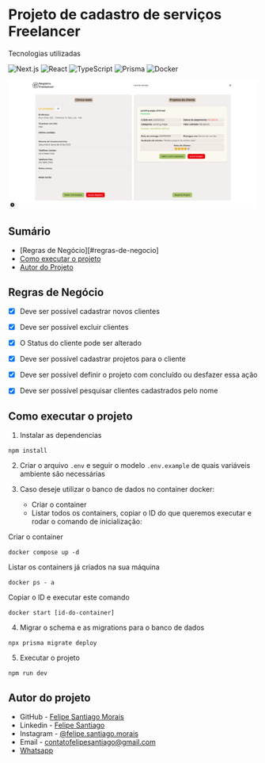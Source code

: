 # Projeto de cadastro de serviços Freelancer

Tecnologias utilizadas

![Next.js](https://img.shields.io/badge/Next.js-000000?style=for-the-badge&logo=next.js&logoColor=white)
![React](https://img.shields.io/badge/React-20232A?style=for-the-badge&logo=react&logoColor=61DAFB)
![TypeScript](https://img.shields.io/badge/TypeScript-3178C6?style=for-the-badge&logo=typescript&logoColor=white)
![Prisma](https://img.shields.io/badge/Prisma-2D3748?style=for-the-badge&logo=prisma&logoColor=white)
![Docker](https://img.shields.io/badge/Docker-2496ED?style=for-the-badge&logo=docker&logoColor=white)

![banner](./src/assets/imgs/banner.png)

## Sumário

- [Regras de Negócio][#regras-de-negocio]
- [Como executar o projeto](#como-executar-o-projeto)
- [Autor do Projeto](#autor-do-projeto)

## Regras de Negócio

- [x] Deve ser possível cadastrar novos clientes
- [x] Deve ser possível excluir clientes
- [x] O Status do cliente pode ser alterado
- [x] Deve ser possível cadastrar projetos para o cliente
- [x] Deve ser possível definir o projeto com concluído ou desfazer essa ação
- [x] Deve ser possível pesquisar clientes cadastrados pelo nome


## Como executar o projeto

1. Instalar as dependencias

```terminal
npm install
```

2. Criar o arquivo `.env` e seguir o modelo `.env.example` de quais variáveis ambiente são necessárias

3. Caso deseje utilizar o banco de dados no container docker:
   - Criar o container
   - Listar todos os containers, copiar o ID do que queremos executar e rodar o comando de inicialização:

Criar o container

```terminal
docker compose up -d
```

Listar os containers já criados na sua máquina

```terminal
docker ps - a
```

Copiar o ID e executar este comando

```terminal
docker start [id-do-container]
```

4. Migrar o schema e as migrations para o banco de dados

```terminal
npx prisma migrate deploy
```

5. Executar o projeto

```terminal
npm run dev
```

## Autor do projeto

- GitHub - [Felipe Santiago Morais](https://github.com/SantiagoMorais)
- Linkedin - [Felipe Santiago](https://www.linkedin.com/in/felipe-santiago-873025288/)
- Instagram - [@felipe.santiago.morais](https://www.instagram.com/felipe.santiago.morais)
- Email - <a href="mailto:contatofelipesantiago@gmail.com" target="blank">contatofelipesantiago@gmail.com</a>
- <a href="https://api.whatsapp.com/send?phone=5531996951033&text=Hi%2C%20Felipe%21%20I%20got%20your%20contact%20from%20your%20github.">Whatsapp</a>

